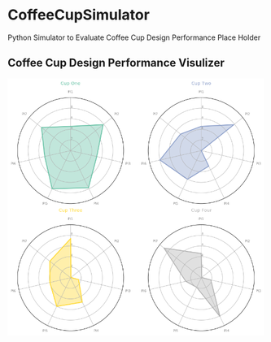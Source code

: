 # CoffeeCupSimulator
Python Simulator to Evaluate Coffee Cup Design Performance 
Place Holder

## Coffee Cup Design Performance Visulizer
![GitHub Logo](images/result.png)

